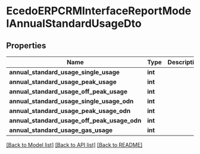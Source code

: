 # EcedoERPCRMInterfaceReportModelAnnualStandardUsageDto

## Properties
Name | Type | Description | Notes
------------ | ------------- | ------------- | -------------
**annual_standard_usage_single_usage** | **int** |  | [optional] 
**annual_standard_usage_peak_usage** | **int** |  | [optional] 
**annual_standard_usage_off_peak_usage** | **int** |  | [optional] 
**annual_standard_usage_single_usage_odn** | **int** |  | [optional] 
**annual_standard_usage_peak_usage_odn** | **int** |  | [optional] 
**annual_standard_usage_off_peak_usage_odn** | **int** |  | [optional] 
**annual_standard_usage_gas_usage** | **int** |  | [optional] 

[[Back to Model list]](../README.md#documentation-for-models) [[Back to API list]](../README.md#documentation-for-api-endpoints) [[Back to README]](../README.md)


